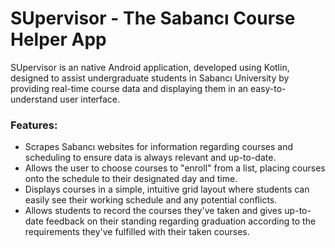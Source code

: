# SUpervisor - The Sabancı Course Helper App

SUpervisor is an native Android application, developed using Kotlin, designed to assist undergraduate students in Sabancı University by providing real-time course data and displaying them in an easy-to-understand user interface.

### Features:
- Scrapes Sabancı websites for information regarding courses and scheduling to ensure data is always relevant and up-to-date.
- Allows the user to choose courses to "enroll" from a list, placing courses onto the schedule to their designated day and time.
- Displays courses in a simple, intuitive grid layout where students can easily see their working schedule and any potential conflicts.
- Allows students to record the courses they've taken and gives up-to-date feedback on their standing regarding graduation according to the requirements they've fulfilled with their taken courses.
